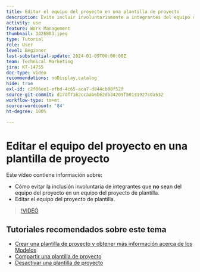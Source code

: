 ```yaml
---
title: Editar el equipo del proyecto en una plantilla de proyecto
description: Evite incluir involuntariamente a integrantes del equipo del proyecto en un equipo del proyecto de plantilla, aprenda a editar el equipo del proyecto de plantilla.
activity: use
feature: Work Management
thumbnail: 3426803.jpeg
type: Tutorial
role: User
level: Beginner
last-substantial-update: 2024-01-09T00:00:00Z
team: Technical Marketing
jira: KT-14755
doc-type: video
recommendations: noDisplay,catalog
hide: true
exl-id: c2f06ee1-efbd-4c65-aca7-d844cb08f52f
source-git-commit: d17df7162ccaab6b62db34209f50131927c0a532
workflow-type: tm+mt
source-wordcount: '84'
ht-degree: 100%

---
```


# Editar el equipo del proyecto en una plantilla de proyecto

Este vídeo contiene información sobre:

* Cómo evitar la inclusión involuntaria de integrantes que **no** sean del equipo del proyecto en un equipo del proyecto de plantilla.
* Editar el equipo del proyecto de plantilla.

>[!VIDEO](https://video.tv.adobe.com/v/3441553/?quality=12&learn=on&enablevpops&captions=spa)

## Tutoriales recomendados sobre este tema

* [Crear una plantilla de proyecto y obtener más información acerca de los Modelos](/help/manage-work/create-and-manage-project-templates/create-a-project-template.md)
* [Compartir una plantilla de proyecto](/help/manage-work/create-and-manage-project-templates/share-a-project-template.md)
* [Desactivar una plantilla de proyecto](/help/manage-work/create-and-manage-project-templates/deactivate-a-project-template.md)
